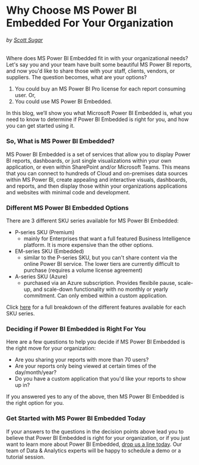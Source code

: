 # Why Choose MS Power BI Embedded For Your Organization
###### by [Scott Sugar](https://linkedin.com/in/scottsugar)

Where does MS Power BI Embedded fit in with your organizational needs?  Let's say you and your team have built some beautiful MS Power BI reports, and now you'd like to share those with your staff, clients, vendors, or suppliers.  The question becomes, what are your options?
1. You could buy an MS Power BI Pro license for each report consuming user. Or,
2. You could use MS Power BI Embedded.

In this blog, we’ll show you what Microsoft Power BI Embedded is, what you need to know to determine if Power BI Embedded is right for you, and how you can get started using it.

### So, What is MS Power BI Embedded?
MS Power BI Embedded is a set of services that allow you to display Power BI reports, dashboards, or just single visualizations within your own application, or even within SharePoint and/or Microsoft Teams.  This means that you can connect to hundreds of Cloud and on-premises data sources within MS Power BI, create appealing and interactive visuals, dashboards, and reports, and then display those within your organizations applications and websites with minimal code and development.

### Different MS Power BI Embedded Options
There are 3 different SKU series available for MS Power BI Embedded:
* P-series SKU (Premium)
    - mainly for Enterprises that want a full featured Business Intelligence platform.  It is more expensive than the other options.
* EM-series SKU (Embedded)
    - similar to the P-series SKU, but you can't share content via the online Power BI service.  The lower tiers are currently difficult to purchase (requires a volume license agreement)
* A-series SKU (Azure)
    - purchased via an Azure subscription.  Provides flexibile pause, scale-up, and scale-down functionality with no monthly or yearly commitment.  Can only embed within a custom application.

Click [here](https://docs.microsoft.com/en-us/power-bi/developer/embedded-faq#technical) for a full breakdown of the different features available for each SKU series.

### Deciding if Power BI Embedded is Right For You
Here are a few questions to help you decide if MS Power BI Embedded is the right move for your organization:
* Are you sharing your reports with more than 70 users?
* Are your reports only being viewed at certain times of the day/month/year?
* Do you have a custom application that you'd like your reports to show up in?

If you answered yes to any of the above, then MS Power BI Embedded is the right option for you.

### Get Started with MS Power BI Embedded Today
If your answers to the questions in the decision points above lead you to believe that Power BI Embedded is right for your organization, or if you just want to learn more about Power BI Embedded, [drop us a line today](mailto:cloud@proserveit.com?Subject=I%20Want%20To%20Learn%20More%20About%20Power%20BI%20Embedded). Our team of Data & Analytics experts will be happy to schedule a demo or a tutorial session.
